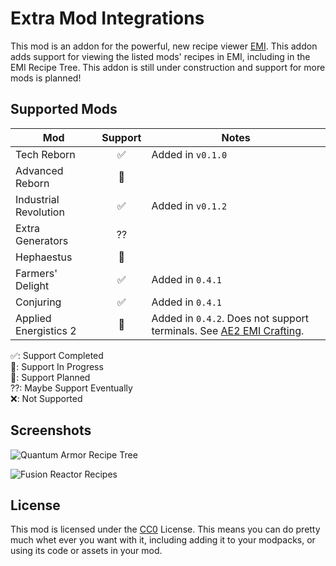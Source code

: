 # Extra Mod Integrations

This mod is an addon for the powerful, new recipe viewer [EMI]. This addon adds support for viewing the listed mods' recipes in EMI, including in the EMI Recipe Tree. This addon is still under construction and support for more mods is planned!

[EMI]: https://modrinth.com/mod/emi

## Supported Mods

| Mod                      | Support | Notes                     |
|--------------------------|:-------:|---------------------------|
| Tech Reborn              |    ✅   | Added in `v0.1.0`         |
| Advanced Reborn          |    🔲   |                           |
| Industrial Revolution    |    ✅   | Added in `v0.1.2`         |
| Extra Generators         |    ⁇   |                           |
| Hephaestus               |    🚧   |                           |
| Farmers' Delight         |    ✅   | Added in `0.4.1`          |
| Conjuring                |    ✅   | Added in `0.4.1`          |
| Applied Energistics 2    |    🚧   | Added in `0.4.2`. Does not support terminals. See [AE2 EMI Crafting]. |

✅: Support Completed<br>
🚧: Support In Progress<br>
🔲: Support Planned<br>
⁇: Maybe Support Eventually<br>
❌: Not Supported<br>

[AE2 EMI Crafting]: https://modrinth.com/mod/ae2-emi-crafting

## Screenshots

![Quantum Armor Recipe Tree](https://cdn-raw.modrinth.com/data/bpRHnWUb/images/274b2566e63966a9cd6554b98352fab1874a00cd.png)

![Fusion Reactor Recipes](https://cdn.modrinth.com/data/bpRHnWUb/images/4909b816de6dbd612a821e0a54e0460914cb6fb4.png)

## License

This mod is licensed under the [CC0] License. This means you can do pretty much whet ever you want with it, including
adding it to your modpacks, or using its code or assets in your mod.

[CC0]: https://creativecommons.org/publicdomain/zero/1.0/
